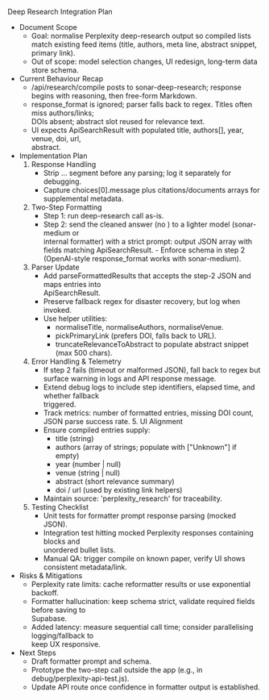 Deep Research Integration Plan                                                                   
                                                                                                   
  - Document Scope                                                                                 
      - Goal: normalise Perplexity deep-research output so compiled lists match existing feed items
  (title, authors, meta line, abstract snippet, primary link).                                     
      - Out of scope: model selection changes, UI redesign, long-term data store schema.           
  - Current Behaviour Recap                                                                        
      - /api/research/compile posts to sonar-deep-research; response begins with <think> reasoning,
  then free-form Markdown.                                                                         
      - response_format is ignored; parser falls back to regex. Titles often miss authors/links;   
  DOIs absent; abstract slot reused for relevance text.                                            
      - UI expects ApiSearchResult with populated title, authors[], year, venue, doi, url,         
  abstract.                                                                                        
  - Implementation Plan                                                                            
      1. Response Handling                                                                         
          - Strip <think>…</think> segment before any parsing; log it separately for debugging.    
          - Capture choices[0].message plus citations/documents arrays for supplemental metadata.  
      2. Two-Step Formatting                                                                       
          - Step 1: run deep-research call as-is.                                                  
          - Step 2: send the cleaned answer (no <think>) to a lighter model (sonar-medium or       
  internal formatter) with a strict prompt: output JSON array with fields matching ApiSearchResult.          - Enforce schema in step 2 (OpenAI-style response_format works with sonar-medium).       
      3. Parser Update                                                                             
          - Add parseFormattedResults that accepts the step-2 JSON and maps entries into           
  ApiSearchResult.                                                                                 
          - Preserve fallback regex for disaster recovery, but log when invoked.                   
          - Use helper utilities:                                                                  
              - normaliseTitle, normaliseAuthors, normaliseVenue.                                  
              - pickPrimaryLink (prefers DOI, falls back to URL).                                  
              - truncateRelevanceToAbstract to populate abstract snippet (max 500 chars).          
      4. Error Handling & Telemetry                                                                
          - If step 2 fails (timeout or malformed JSON), fall back to regex but surface warning in 
  logs and API response message.                                                                   
          - Extend debug logs to include step identifiers, elapsed time, and whether fallback      
  triggered.                                                                                       
          - Track metrics: number of formatted entries, missing DOI count, JSON parse success rate.      5. UI Alignment                                                                              
          - Ensure compiled entries supply:                                                        
              - title (string)                                                                     
              - authors (array of strings; populate with ["Unknown"] if empty)                     
              - year (number | null)                                                               
              - venue (string | null)                                                              
              - abstract (short relevance summary)                                                 
              - doi / url (used by existing link helpers)                                          
          - Maintain source: 'perplexity_research' for traceability.                               
      6. Testing Checklist                                                                         
          - Unit tests for formatter prompt response parsing (mocked JSON).                        
          - Integration test hitting mocked Perplexity responses containing <think> blocks and     
  unordered bullet lists.                                                                          
          - Manual QA: trigger compile on known paper, verify UI shows consistent metadata/link.   
  - Risks & Mitigations                                                                            
      - Perplexity rate limits: cache reformatter results or use exponential backoff.              
      - Formatter hallucination: keep schema strict, validate required fields before saving to     
  Supabase.                                                                                        
      - Added latency: measure sequential call time; consider parallelising logging/fallback to    
  keep UX responsive.                                                                              
  - Next Steps                                                                                     
      - Draft formatter prompt and schema.                                                         
      - Prototype the two-step call outside the app (e.g., in debug/perplexity-api-test.js).       
      - Update API route once confidence in formatter output is established.                       
                                                                                                                                                                                                      